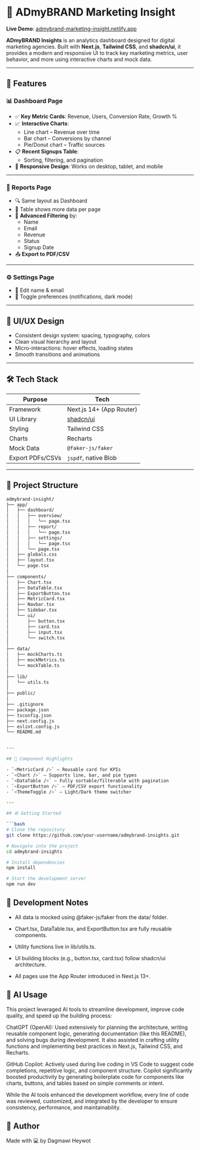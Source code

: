 # 🚀 ADmyBRAND Marketing Insight
**Live Demo**: [admybrand-marketing-insight.netlify.app](https://admybrand-marketing-insight.netlify.app/)


**ADmyBRAND Insights** is an analytics dashboard designed for digital marketing agencies. Built with **Next.js**, **Tailwind CSS**, and **shadcn/ui**, it provides a modern and responsive UI to track key marketing metrics, user behavior, and more using interactive charts and mock data.

---

## 📌 Features

### 📊 Dashboard Page

- ✅ **Key Metric Cards**: Revenue, Users, Conversion Rate, Growth %
- 📈 **Interactive Charts**:
  - Line chart – Revenue over time
  - Bar chart – Conversions by channel
  - Pie/Donut chart – Traffic sources
- 📋 **Recent Signups Table**:
  - Sorting, filtering, and pagination
- 📱 **Responsive Design**: Works on desktop, tablet, and mobile

---

### 📑 Reports Page

- 🔍 Same layout as Dashboard
- 📄 Table shows more data per page
- 🧠 **Advanced Filtering** by:
  - Name
  - Email
  - Revenue
  - Status
  - Signup Date
- 📤 **Export to PDF/CSV**

---

### ⚙️ Settings Page

- 📝 Edit name & email
- 🔔 Toggle preferences (notifications, dark mode)

---

## 🎨 UI/UX Design

- Consistent design system: spacing, typography, colors
- Clean visual hierarchy and layout
- Micro-interactions: hover effects, loading states
- Smooth transitions and animations

---

## 🛠️ Tech Stack

| Purpose                | Tech                         |
|------------------------|------------------------------|
| Framework              | Next.js 14+ (App Router)     |
| UI Library             | [shadcn/ui](https://ui.shadcn.com) |
| Styling                | Tailwind CSS                 |
| Charts                 | Recharts                     |
| Mock Data              | `@faker-js/faker`            |
| Export PDFs/CSVs       | `jspdf`, native Blob         |

---

## 📁 Project Structure
```bash
admybrand-insight/
├── app/
│   ├── dashboard/
│   │   ├── overview/
│   │   │   └── page.tsx
│   │   ├── report/
│   │   │   └── page.tsx
│   │   ├── settings/
│   │   │   └── page.tsx
│   │   └── page.tsx
│   ├── globals.css
│   ├── layout.tsx
│   └── page.tsx
│
├── components/
│   ├── Chart.tsx
│   ├── DataTable.tsx
│   ├── ExportButton.tsx
│   ├── MetricCard.tsx
│   ├── Navbar.tsx
│   ├── Sidebar.tsx
│   └── ui/
│       ├── button.tsx
│       ├── card.tsx
│       ├── input.tsx
│       └── switch.tsx
│
├── data/
│   ├── mockCharts.ts
│   ├── mockMetrics.ts
│   └── mockTable.ts
│
├── lib/
│   └── utils.ts
│
├── public/
│
├── .gitignore
├── package.json
├── tsconfig.json
├── next.config.js
├── eslint.config.js
└── README.md


---

## 🧱 Component Highlights

- `<MetricCard />` – Reusable card for KPIs
- `<Chart />` – Supports line, bar, and pie types
- `<DataTable />` – Fully sortable/filterable with pagination
- `<ExportButton />` – PDF/CSV export functionality
- `<ThemeToggle />` – Light/Dark theme switcher

---

## ⚙️ Getting Started

```bash
# Clone the repository
git clone https://github.com/your-username/admybrand-insights.git

# Navigate into the project
cd admybrand-insights

# Install dependencies
npm install

# Start the development server
npm run dev
```

## 🔧 Development Notes
- All data is mocked using @faker-js/faker from the data/ folder.

- Chart.tsx, DataTable.tsx, and ExportButton.tsx are fully reusable components.

- Utility functions live in lib/utils.ts.

- UI building blocks (e.g., button.tsx, card.tsx) follow shadcn/ui architecture.

- All pages use the App Router introduced in Next.js 13+.
## 🤖 AI Usage
This project leveraged AI tools to streamline development, improve code quality, and speed up the building process:

ChatGPT (OpenAI): Used extensively for planning the architecture, writing reusable component logic, generating documentation (like this README), and solving bugs during development. It also assisted in crafting utility functions and implementing best practices in Next.js, Tailwind CSS, and Recharts.

GitHub Copilot: Actively used during live coding in VS Code to suggest code completions, repetitive logic, and component structure. Copilot significantly boosted productivity by generating boilerplate code for components like charts, buttons, and tables based on simple comments or intent.

While the AI tools enhanced the development workflow, every line of code was reviewed, customized, and integrated by the developer to ensure consistency, performance, and maintainability.


## 👤 Author
Made with 💻 by Dagmawi Heywot